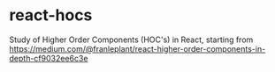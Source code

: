 # react-hocs
Study of Higher Order Components (HOC's) in React, starting from https://medium.com/@franleplant/react-higher-order-components-in-depth-cf9032ee6c3e
